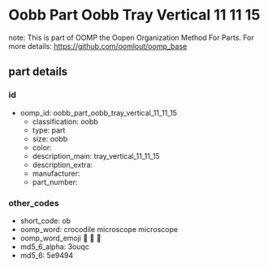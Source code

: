 # Oobb Part Oobb Tray Vertical 11 11 15  

note: This is part of OOMP the Oopen Organization Method For Parts. For more details: https://github.com/oomlout/oomp_base

##  part details





### id
* oomp_id: oobb_part_oobb_tray_vertical_11_11_15
  * classification: oobb
  * type: part
  * size: oobb
  * color: 
  * description_main: tray_vertical_11_11_15
  * description_extra: 
  * manufacturer: 
  * part_number: 

### other_codes
* short_code: ob
* oomp_word: crocodile microscope microscope
* oomp_word_emoji :crocodile: :microscope: :microscope:
* md5_6_alpha: 3ouqc
* md5_6: 5e9494